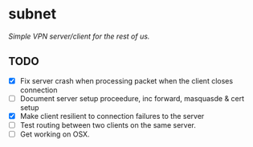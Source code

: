 
# subnet

_Simple VPN server/client for the rest of us._

## TODO

 - [x] Fix server crash when processing packet when the client closes connection
 - [ ] Document server setup proceedure, inc forward, masquasde & cert setup
 - [x] Make client resilient to connection failures to the server
 - [ ] Test routing between two clients on the same server.
 - [ ] Get working on OSX.
